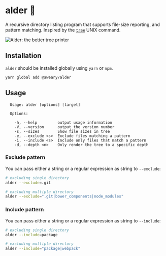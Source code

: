 # alder 🌳
 A recursive directory listing program that supports file-size reporting, and pattern matching. Inspired by the [`tree`](http://www.computerhope.com/unix/tree.htm)
UNIX command.

![Alder: the better tree printer](http://i.imgur.com/8qhaxvG.png)

## Installation
`alder` should be installed globally using `yarn` or `npm`.
```
yarn global add @aweary/alder
```

## Usage

```
  Usage: alder [options] [target]

  Options:

    -h, --help         output usage information
    -V, --version      output the version number
    -s, --sizes        Show file sizes in tree
    -e, --exclude <s>  Exclude files matching a pattern
    -i, --include <s>  Include only files that match a pattern
    -d, --depth <n>    Only render the tree to a specific depth
```

### Exclude pattern

You can pass either a string or a regular expression as string to `--exclude`:

```sh
# excluding single directory
alder --exclude=.git

# excluding multiple directory
alder --exclude=".git|bower_components|node_modules"
```

### Include pattern

You can pass either a string or a regular expression as string to `--include`:

```sh
# excluding single directory
alder --include=package

# excluding multiple directory
alder --include="package|webpack"
```
